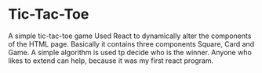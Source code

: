 # Tic-Tac-Toe
A simple tic-tac-toe game
Used React to dynamically alter the components of the HTML page. Basically it contains three components Square, Card and Game.
A simple algorithm is used tp decide who is the winner. Anyone who likes to extend can help, because it was my first react program.
